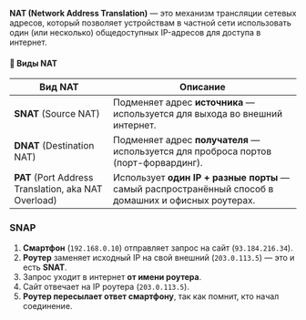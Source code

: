 **NAT (Network Address Translation)** — это механизм трансляции сетевых адресов, который позволяет устройствам в частной сети использовать один (или несколько) общедоступных IP-адресов для доступа в интернет.

####  🧩 Виды NAT

| Вид NAT                                              | Описание                                                                                             |
| ---------------------------------------------------- | ---------------------------------------------------------------------------------------------------- |
| **SNAT** (Source NAT)                                | Подменяет адрес **источника** — используется для выхода во внешний интернет.                         |
| **DNAT** (Destination NAT)                           | Подменяет адрес **получателя** — используется для проброса портов (порт-форвардинг).                 |
| **PAT** (Port Address Translation, aka NAT Overload) | Использует **один IP + разные порты** — самый распространённый способ в домашних и офисных роутерах. |


### SNAP
1. **Смартфон** (`192.168.0.10`) отправляет запрос на сайт (`93.184.216.34`).
2. **Роутер** заменяет исходный IP на свой внешний (`203.0.113.5`) — это и есть **SNAT**.
3. Запрос уходит в интернет **от имени роутера**.
4. Сайт отвечает на IP роутера (`203.0.113.5`).
5. **Роутер пересылает ответ смартфону**, так как помнит, кто начал соединение.

